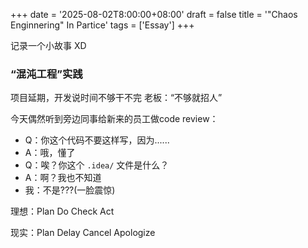 +++
date = '2025-08-02T8:00:00+08:00'
draft = false
title = '"Chaos Enginnering" In Partice'
tags = ['Essay']
+++

记录一个小故事 XD

### “混沌工程”实践

项目延期，开发说时间不够干不完
老板：“不够就招人”

今天偶然听到旁边同事给新来的员工做code review：

- Q：你这个代码不要这样写，因为......
- A：哦，懂了
- Q：唉？你这个 `.idea/` 文件是什么？
- A：啊？我也不知道
- 我：不是???(一脸震惊)

理想：Plan Do Check Act

现实：Plan Delay Cancel Apologize
